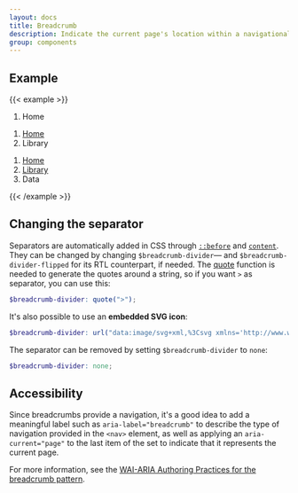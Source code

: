 ```yaml
---
layout: docs
title: Breadcrumb
description: Indicate the current page's location within a navigational hierarchy that automatically adds separators via CSS.
group: components
---
```


## Example

{{< example >}}
<nav aria-label="breadcrumb">
  <ol class="breadcrumb">
    <li class="breadcrumb-item active" aria-current="page">Home</li>
  </ol>
</nav>

<nav aria-label="breadcrumb">
  <ol class="breadcrumb">
    <li class="breadcrumb-item"><a href="#">Home</a></li>
    <li class="breadcrumb-item active" aria-current="page">Library</li>
  </ol>
</nav>

<nav aria-label="breadcrumb">
  <ol class="breadcrumb">
    <li class="breadcrumb-item"><a href="#">Home</a></li>
    <li class="breadcrumb-item"><a href="#">Library</a></li>
    <li class="breadcrumb-item active" aria-current="page">Data</li>
  </ol>
</nav>
{{< /example >}}

## Changing the separator

Separators are automatically added in CSS through [`::before`](https://developer.mozilla.org/en-US/docs/Web/CSS/::before) and [`content`](https://developer.mozilla.org/en-US/docs/Web/CSS/content). They can be changed by changing `$breadcrumb-divider`— and `$breadcrumb-divider-flipped` for its RTL counterpart, if needed. The [quote](https://sass-lang.com/documentation/modules/string#quote) function is needed to generate the quotes around a string, so if you want `>` as separator, you can use this:

```scss
$breadcrumb-divider: quote(">");
```

It's also possible to use an **embedded SVG icon**:

```scss
$breadcrumb-divider: url("data:image/svg+xml,%3Csvg xmlns='http://www.w3.org/2000/svg' width='8' height='8'%3E%3Cpath d='M2.5 0L1 1.5 3.5 4 1 6.5 2.5 8l4-4-4-4z' fill='currentColor'/%3E%3C/svg%3E");
```

The separator can be removed by setting `$breadcrumb-divider` to `none`:

```scss
$breadcrumb-divider: none;
```

## Accessibility

Since breadcrumbs provide a navigation, it's a good idea to add a meaningful label such as `aria-label="breadcrumb"` to describe the type of navigation provided in the `<nav>` element, as well as applying an `aria-current="page"` to the last item of the set to indicate that it represents the current page.

For more information, see the [WAI-ARIA Authoring Practices for the breadcrumb pattern](https://www.w3.org/TR/wai-aria-practices/#breadcrumb).
